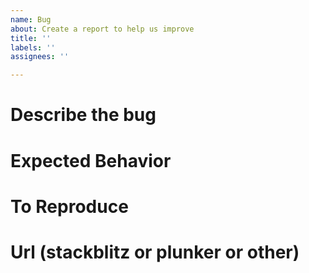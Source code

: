 ```yaml
---
name: Bug
about: Create a report to help us improve
title: ''
labels: ''
assignees: ''

---
```


# Describe the bug




# Expected Behavior




# To Reproduce



# Url (stackblitz or plunker or other)
